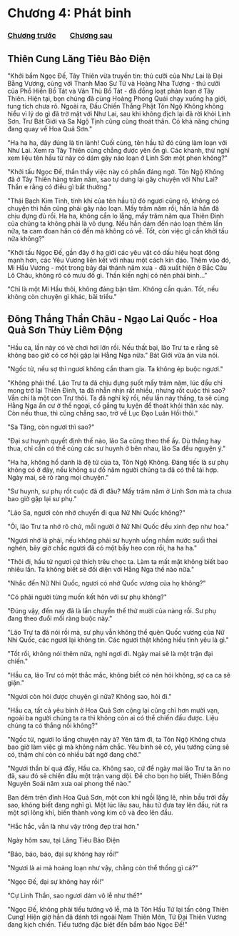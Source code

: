 # Chương 4: Phát binh

### [Chương trước](https://github.com/ngonngay/tien-hiep/tree/init-folder-tree/Hac-am-tay-du/chap-2)&nbsp;&nbsp;&nbsp;&nbsp;&nbsp;&nbsp;&nbsp;&nbsp;[Chương sau](https://github.com/ngonngay/tien-hiep/tree/init-folder-tree/Hac-am-tay-du/chap-4)

## Thiên Cung Lăng Tiêu Bảo Điện

"Khởi bẩm Ngọc Đế, Tây Thiên vừa truyền tin: thú cưỡi của Như Lai là Đại Bằng Vương, cùng với Thanh Mao Sư Tử và Hoàng Nha Tượng - thú cưỡi của Phổ Hiền Bồ Tát và Văn Thù Bồ Tát - đã đồng loạt phản loạn ở Tây Thiên. Hiện tại, bọn chúng đã cùng Hoàng Phong Quái chạy xuống hạ giới, tung tích chưa rõ. Ngoài ra, Đấu Chiến Thắng Phật Tôn Ngộ Không không hiểu vì lý do gì đã trở mặt với Như Lai, sau khi không địch lại đã rời khỏi Linh Sơn. Trư Bát Giới và Sa Ngộ Tịnh cũng cùng thoát thân. Có khả năng chúng đang quay về Hoa Quả Sơn."

"Ha ha ha, đây đúng là tin lành! Cuối cùng, tên hầu tử đó cũng làm loạn với Như Lai. Xem ra Tây Thiên cũng chẳng được yên ổn gì. Các khanh, thử nghĩ xem liệu tên hầu tử này có dám gây náo loạn ở Linh Sơn một phen không?"

"Khởi tấu Ngọc Đế, thần thấy việc này có phần đáng ngờ. Tôn Ngộ Không đã ở Tây Thiên hàng trăm năm, sao tự dưng lại gây chuyện với Như Lai? Thần e rằng có điều gì bất thường."

"Thái Bạch Kim Tinh, tính khí của tên hầu tử đó ngươi cũng rõ, không có chuyện thì hắn cũng phải gây náo loạn. Mấy trăm năm rồi, hẳn là hắn đã chịu đựng đủ rồi. Ha ha, không cần lo lắng, mấy trăm năm qua Thiên Đình của chúng ta không phải là vô dụng. Nếu hắn dám đến náo loạn thêm lần nữa, ta cam đoan hắn có đến mà không có về. Tốt, còn việc gì cần khởi tấu nữa không?"

"Khởi tấu Ngọc Đế, gần đây ở hạ giới các yêu vật có dấu hiệu hoạt động mạnh hơn, các Yêu Vương liên kết với nhau một cách kín đáo. Thêm vào đó, Mi Hầu Vương - một trong bảy đại thánh năm xưa - đã xuất hiện ở Bắc Câu Lô Châu, không rõ có mưu đồ gì. Thần kiến nghị có nên phái binh..."

"Chỉ là một Mi Hầu thôi, không đáng bận tâm. Không cần quản. Tốt, nếu không còn chuyện gì khác, bãi triều."

##  Đông Thắng Thần Châu - Ngạo Lai Quốc - Hoa Quả Sơn Thủy Liêm Động

"Hầu ca, lần này có vẻ chơi hơi lớn rồi. Nếu thất bại, lão Trư ta e rằng sẽ không bao giờ có cơ hội gặp lại Hằng Nga nữa." Bát Giới vừa ăn vừa nói.

"Ngốc tử, nếu sợ thì ngươi không cần tham gia. Ta không ép buộc ngươi."

"Không phải thế. Lão Trư ta đã chịu đựng suốt mấy trăm năm, lúc đầu chỉ mong trở lại Thiên Đình, ta đã nhẫn nhịn rất nhiều, nhưng rốt cuộc thì sao? Vẫn chỉ là một con Trư thôi. Ta đã nghĩ kỹ rồi, nếu lần này thắng, ta sẽ cùng Hằng Nga ẩn cư ở thế ngoại, cố gắng tu luyện để thoát khỏi thân xác này. Còn nếu thua, thì cũng chẳng sao, trở về Lục Đạo Luân Hồi thôi."

"Sa Tăng, còn ngươi thì sao?"

"Đại sư huynh quyết định thế nào, lão Sa cũng theo thế ấy. Dù thắng hay thua, chỉ cần có thể cùng các sư huynh ở bên nhau, lão Sa đều nguyện ý."

"Ha ha, không hổ danh là đệ tử của ta, Tôn Ngộ Không. Đáng tiếc là sư phụ không có ở đây, nếu không sư đồ năm người chúng ta đã có thể tái hợp. Ngày mai, sẽ rõ ràng mọi chuyện."

"Sư huynh, sư phụ rốt cuộc đã đi đâu? Mấy trăm năm ở Linh Sơn mà ta chưa bao giờ gặp lại sư phụ."

"Lão Sa, ngươi còn nhớ chuyến đi qua Nữ Nhi Quốc không?"

"Ôi, lão Trư ta nhớ rõ chứ, mỗi người ở Nữ Nhi Quốc đều xinh đẹp như hoa."

"Ngươi nhớ là phải, nếu không phải sư huynh uống nhầm nước suối thai nghén, bây giờ chắc ngươi đã có một bầy heo con rồi, ha ha ha."

"Thôi đi, hầu tử ngươi cứ thích trêu chọc ta. Làm ta mất mặt không biết bao nhiêu lần. Ta không biết sẽ đối diện với Hằng Nga thế nào nữa."

"Nhắc đến Nữ Nhi Quốc, ngươi có nhớ Quốc vương của họ không?"

"Có phải người từng muốn kết hôn với sư phụ không?"

"Đúng vậy, đến nay đã là lần chuyển thế thứ mười của nàng rồi. Sư phụ đang theo đuổi mối ràng buộc này."

"Lão Trư ta đã nói rồi mà, sư phụ vẫn không thể quên Quốc vương của Nữ Nhi Quốc, các ngươi lại không tin. Các ngươi thật không hiểu tình yêu là gì."

"Tốt rồi, không nói thêm nữa, nghỉ ngơi đi. Ngày mai sẽ là một trận đại chiến."

"Hầu ca, lão Trư có một thắc mắc, không biết có nên hỏi không, sợ ca ca sẽ giận."

"Ngươi còn hỏi được chuyện gì nữa? Không sao, hỏi đi."

"Hầu ca, tất cả yêu binh ở Hoa Quả Sơn cộng lại cũng chỉ hơn mười vạn, ngoài ba người chúng ta ra thì không còn ai có thể chiến đấu được. Liệu chúng ta có thắng nổi không?"

"Ngốc tử, ngươi lo lắng chuyện này à? Yên tâm đi, ta Tôn Ngộ Không chưa bao giờ làm việc gì mà không nắm chắc. Yêu binh sẽ có, yêu tướng cũng sẽ có, thậm chí còn có nhiều bất ngờ đang chờ."

"Ngươi thần bí quá đấy, Hầu ca. Không sao, cứ để ngày mai lão Trư ta ăn no đã, sau đó sẽ chiến đấu một trận vang dội. Để cho bọn họ biết, Thiên Bồng Nguyên Soái năm xưa oai phong thế nào."

Ban đêm trên đỉnh Hoa Quả Sơn, một con khỉ ngồi lặng lẽ, nhìn bầu trời đầy sao, không biết đang nghĩ gì. Một lúc lâu sau, hầu tử đưa tay lên đầu, rút ra một sợi lông khỉ, biến thành vòng kim cô và đeo lên đầu.

"Hắc hắc, vẫn là như vậy trông đẹp trai hơn."

Ngày hôm sau, tại Lăng Tiêu Bảo Điện

"Báo, báo, báo, đại sự không hay rồi!"

"Ngươi là ai mà hoảng loạn như vậy, chẳng còn thể thống gì cả?"

"Ngọc Đế, đại sự không hay rồi!"

"Cự Linh Thần, sao ngươi dám vô lễ như thế?"

"Ngọc Đế, không phải tiểu tướng vô lễ, mà là Tôn Hầu Tử lại tấn công Thiên Cung! Hiện giờ hắn đã đánh tới ngoài Nam Thiên Môn, Tứ Đại Thiên Vương đang kịch chiến. Tiểu tướng đặc biệt đến bẩm báo Ngọc Đế!"